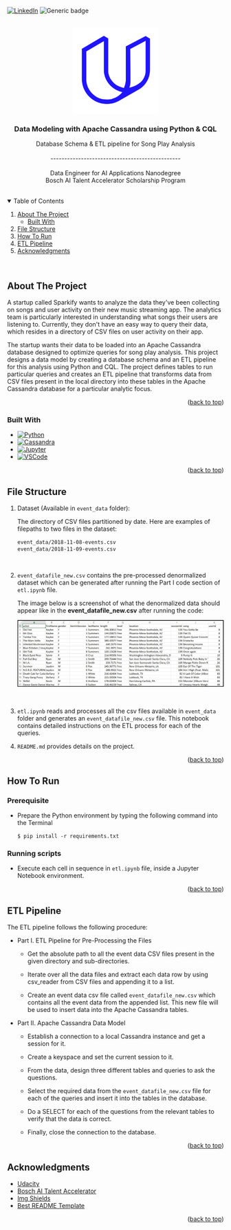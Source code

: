 <div id="top"></div>

[![LinkedIn][linkedin-shield]][linkedin-url]
![Generic badge](https://img.shields.io/badge/Project-Pass-green.svg)

<!-- PROJECT HEADER -->
<br />
<div align="center">
  <a href="#">
    <img src="images/udacity.svg" alt="Logo" width="200" height="200">
  </a>

  <h3 align="center">Data Modeling with Apache Cassandra using Python & CQL</h3>

  <p align="center">
    Database Schema & ETL pipeline for Song Play Analysis 
    <br />
    <br />
    -----------------------------------------------
    <br />
    <br />
    Data Engineer for AI Applications Nanodegree
    <br />
    Bosch AI Talent Accelerator Scholarship Program
  </p>
</div>

<br />

<!-- TABLE OF CONTENTS -->
<details open>
  <summary>Table of Contents</summary>
  <ol>
    <li>
      <a href="#about-the-project">About The Project</a>
      <ul>
        <li><a href="#built-with">Built With</a></li>
      </ul>
    </li>
    <li><a href="#file-structure">File Structure</a></li>
    <li><a href="#how-to-run">How To Run</a></li>
    <li><a href="#etl-pipeline">ETL Pipeline</a></li>
    <li><a href="#acknowledgments">Acknowledgments</a></li>
  </ol>
</details>

<br/>

<!-- ABOUT THE PROJECT -->

## About The Project

A startup called Sparkify wants to analyze the data they've been collecting on songs and user activity on their new music streaming app. The analytics team is particularly interested in understanding what songs their users are listening to. Currently, they don't have an easy way to query their data, which resides in a directory of CSV files on user activity on their app.

The startup wants their data to be loaded into an Apache Cassandra database designed to optimize queries for song play analysis. This project designs a data model by creating a database schema and an ETL pipeline for this analysis using Python and CQL. The project defines tables to run particular queries and creates an ETL pipeline that transforms data from CSV files present in the local directory into these tables in the Apache Cassandra database for a particular analytic focus.

<p align="right">(<a href="#top">back to top</a>)</p>

### Built With

-   [![Python][python-shield]][python-url]
-   [![Cassandra][cassandra-shield]][cassandra-url]
-   [![Jupyter][jupyter-shield]][jupyter-url]
-   [![VSCode][vscode-shield]][vscode-url]

<p align="right">(<a href="#top">back to top</a>)</p>

<!-- FILE STRUCTURE -->

## File Structure

1.  Dataset (Available in `event_data` folder):

    The directory of CSV files partitioned by date. Here are examples of filepaths to two files in the dataset:

    ```
    event_data/2018-11-08-events.csv
    event_data/2018-11-09-events.csv
    ```

    <br />

2.  `event_datafile_new.csv` contains the pre-processed denormalized dataset which can be generated after running the Part I code section of `etl.ipynb` file.

    The image below is a screenshot of what the denormalized data should appear like in the **event_datafile_new.csv** after running the code:

    ![Event Data][event-dataset]

    <br />

3.  `etl.ipynb` reads and processes all the csv files available in `event_data` folder and generates an `event_datafile_new.csv` file. This notebook contains detailed instructions on the ETL process for each of the queries.

4.  `README.md` provides details on the project.

<p align="right">(<a href="#top">back to top</a>)</p>

## How To Run

### Prerequisite

-   Prepare the Python environment by typing the following command into the Terminal

    ```
    $ pip install -r requirements.txt
    ```

### Running scripts

-   Execute each cell in sequence in `etl.ipynb` file, inside a Jupyter Notebook environment.

<p align="right">(<a href="#top">back to top</a>)</p>

## ETL Pipeline

The ETL pipeline follows the following procedure:

-   Part I. ETL Pipeline for Pre-Processing the Files

    -   Get the absolute path to all the event data CSV files present in the given directory and sub-directories.

    -   Iterate over all the data files and extract each data row by using csv_reader from CSV files and appending it to a list.

    -   Create an event data csv file called `event_datafile_new.csv` which contains all the event data from the appended list. This new file will be used to insert data into the Apache Cassandra tables.

-   Part II. Apache Cassandra Data Model

    -   Establish a connection to a local Cassandra instance and get a session for it.

    -   Create a keyspace and set the current session to it.

    -   From the data, design three different tables and queries to ask the questions.

    -   Select the required data from the `event_datafile_new.csv` file for each of the queries and insert it into the tables in the database.

    -   Do a SELECT for each of the questions from the relevant tables to verify that the data is correct.

    -   Finally, close the connection to the database.

<p align="right">(<a href="#top">back to top</a>)</p>

<!-- ACKNOWLEDGMENTS -->

## Acknowledgments

-   [Udacity](https://www.udacity.com/)
-   [Bosch AI Talent Accelerator](https://www.udacity.com/scholarships/bosch-ai-talent-accelerator)
-   [Img Shields](https://shields.io)
-   [Best README Template](https://github.com/othneildrew/Best-README-Template)

<p align="right">(<a href="#top">back to top</a>)</p>

<!-- MARKDOWN LINKS & IMAGES -->
<!-- https://www.markdownguide.org/basic-syntax/#reference-style-links -->

[linkedin-shield]: https://img.shields.io/badge/LinkedIn-0077B5?style=for-the-badge&logo=linkedin&logoColor=white
[python-shield]: https://img.shields.io/badge/Python-3776AB?style=for-the-badge&logo=python&logoColor=white
[cassandra-shield]: https://img.shields.io/badge/cassandra-%231287B1.svg?style=for-the-badge&logo=apache-cassandra&logoColor=white
[jupyter-shield]: https://img.shields.io/badge/Made%20with-Jupyter-orange?style=for-the-badge&logo=Jupyter
[vscode-shield]: https://img.shields.io/badge/Visual%20Studio%20Code-0078d7.svg?style=for-the-badge&logo=visual-studio-code&logoColor=white
[linkedin-url]: https://www.linkedin.com/in/arfat-mateen
[python-url]: https://www.python.org/
[cassandra-url]: https://cassandra.apache.org/
[jupyter-url]: https://jupyter.org/
[vscode-url]: https://code.visualstudio.com/
[event-dataset]: images/image_event_datafile_new.jpg
